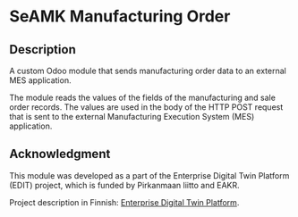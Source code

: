 # SeAMK Manufacturing Order

## Description

A custom Odoo module that sends manufacturing order data to an external MES application.

The module reads the values of the fields of the manufacturing and sale order records. The values are used in the body of the HTTP POST request that is sent to the external Manufacturing Execution System (MES) application.

## Acknowledgment

This module was developed as a part of the Enterprise Digital Twin Platform (EDIT) project, which is funded by Pirkanmaan liitto and EAKR.

Project description in Finnish: [Enterprise Digital Twin Platform](https://www.seamk.fi/yrityksille/tki-projektit/projektitietokanta/?RepoProject=411045).
